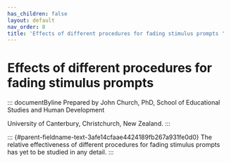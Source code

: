```yaml
---
has_children: false
layout: default
nav_order: 8
title: 'Effects of different procedures for fading stimulus prompts '
---
```

# Effects of different procedures for fading stimulus prompts 


::: documentByline
Prepared by John Church, PhD, School of Educational Studies and Human
Development

University of Canterbury, Christchurch, New Zealand.
:::

::: {#parent-fieldname-text-3afe14cfaae4424189fb267a931fe0d0}
The relative effectiveness of different procedures for fading stimulus
prompts has yet to be studied in any detail.
:::
